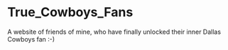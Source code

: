 # True_Cowboys_Fans
A website of friends of mine, who have finally unlocked their inner Dallas Cowboys fan :-)
